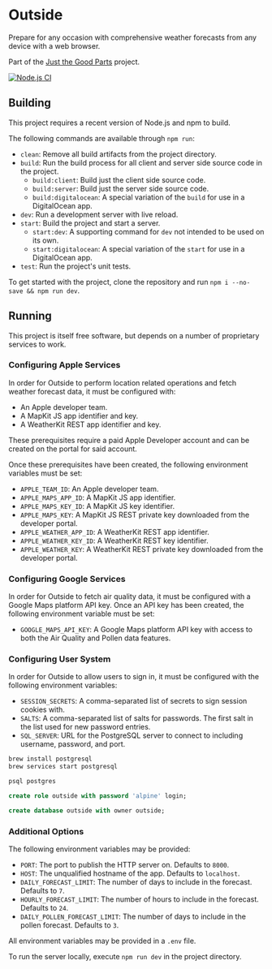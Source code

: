 # Outside

Prepare for any occasion with comprehensive weather forecasts from any device with a web browser.

Part of the [Just the Good Parts](https://justthegoodparts.kevinmacwhinnie.com) project.

[![Node.js CI](https://github.com/decarbonization/outside/actions/workflows/node.js.yml/badge.svg)](https://github.com/decarbonization/outside/actions/workflows/node.js.yml)

## Building

This project requires a recent version of Node.js and npm to build.

The following commands are available through `npm run`:

- `clean`: Remove all build artifacts from the project directory.
- `build`: Run the build process for all client and server side source code in the project.
    - `build:client`: Build just the client side source code.
    - `build:server`: Build just the server side source code.
    - `build:digitalocean`: A special variation of the `build` for use in a DigitalOcean app.
- `dev`: Run a development server with live reload.
- `start`: Build the project and start a server.
    - `start:dev`: A supporting command for `dev` not intended to be used on its own.
    - `start:digitalocean`: A special variation of the `start` for use in a DigitalOcean app.
- `test`: Run the project's unit tests.

To get started with the project, clone the repository and run `npm i --no-save && npm run dev`.

## Running

This project is itself free software, but depends on a number of proprietary services to work.

### Configuring Apple Services

In order for Outside to perform location related operations and fetch weather forecast data, it must be configured with:

- An Apple developer team.
- A MapKit JS app identifier and key.
- A WeatherKit REST app identifier and key.

These prerequisites require a paid Apple Developer account and can be created on the portal for said account.

Once these prerequisites have been created, the following environment variables must be set:

- `APPLE_TEAM_ID`: An Apple developer team.
- `APPLE_MAPS_APP_ID`: A MapKit JS app identifier.
- `APPLE_MAPS_KEY_ID`: A MapKit JS key identifier.
- `APPLE_MAPS_KEY`: A MapKit JS REST private key downloaded from the developer portal.
- `APPLE_WEATHER_APP_ID`: A WeatherKit REST app identifier.
- `APPLE_WEATHER_KEY_ID`: A WeatherKit REST key identifier.
- `APPLE_WEATHER_KEY`: A WeatherKit REST private key downloaded from the developer portal.

### Configuring Google Services

In order for Outside to fetch air quality data, it must be configured with a Google Maps platform API key. Once an API key has been created, the following environment variable must be set:

- `GOOGLE_MAPS_API_KEY`: A Google Maps platform API key with access to both the Air Quality and Pollen data features.

### Configuring User System

In order for Outside to allow users to sign in, it must be configured with the following environment variables:

- `SESSION_SECRETS`: A comma-separated list of secrets to sign session cookies with.
- `SALTS`: A comma-separated list of salts for passwords. The first salt in the list used for new password entries.
- `SQL_SERVER`: URL for the PostgreSQL server to connect to including username, password, and port.

```sh
brew install postgresql
brew services start postgresql
```

```sql
psql postgres
```

```sql
create role outside with password 'alpine' login;
```

```sql
create database outside with owner outside;
```

### Additional Options

The following environment variables may be provided:

- `PORT`: The port to publish the HTTP server on. Defaults to `8000`.
- `HOST`: The unqualified hostname of the app. Defaults to `localhost`.
- `DAILY_FORECAST_LIMIT`: The number of days to include in the forecast. Defaults to `7`.
- `HOURLY_FORECAST_LIMIT`: The number of hours to include in the forecast. Defaults to `24`.
- `DAILY_POLLEN_FORECAST_LIMIT`: The number of days to include in the pollen forecast. Defaults to `3`.

All environment variables may be provided in a `.env` file.

To run the server locally, execute `npm run dev` in the project directory.

